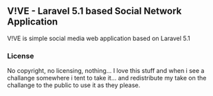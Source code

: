 ## V!VE  - Laravel 5.1 based Social Network Application
V!VE is simple social media web application based on Laravel 5.1 

### License
No copyright, no licensing, nothing...  I love this stuff and when i see a challange somewhere i tent to take it... and redistribute my take on the challange to the public to use it as they please. 
